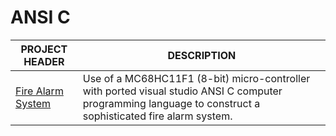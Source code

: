 # ANSI C

| PROJECT HEADER           | DESCRIPTION |
|--------------------      |-------------|
| [Fire Alarm System](https://github.com/BroadbentT/Project-FireAlarm1) | Use of a MC68HC11F1 (8-bit) micro-controller with ported visual studio ANSI C computer programming language to construct a sophisticated fire alarm system. |
